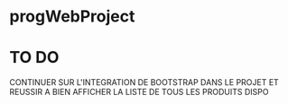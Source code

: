 # progWebProject

# TO DO 
CONTINUER SUR L'INTEGRATION DE BOOTSTRAP DANS LE PROJET ET REUSSIR A BIEN AFFICHER LA LISTE DE TOUS LES PRODUITS DISPO